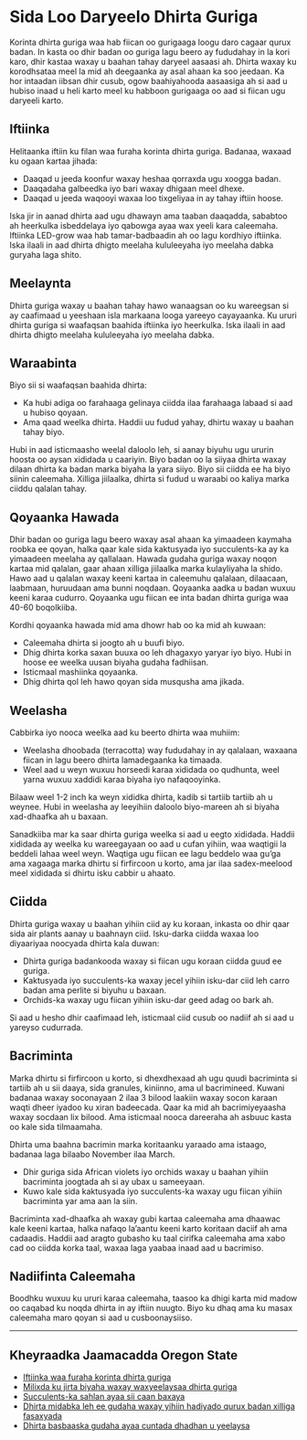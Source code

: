 # Sida Loo Daryeelo Dhirta Guriga

Korinta dhirta guriga waa hab fiican oo gurigaaga loogu daro cagaar qurux badan. In kasta oo dhir badan oo guriga lagu beero ay fududahay in la kori karo, dhir kastaa waxay u baahan tahay daryeel aasaasi ah. Dhirta waxay ku korodhsataa meel la mid ah deegaanka ay asal ahaan ka soo jeedaan. Ka hor intaadan iibsan dhir cusub, ogow baahiyahooda aasaasiga ah si aad u hubiso inaad u heli karto meel ku habboon gurigaaga oo aad si fiican ugu daryeeli karto.

## Iftiinka

Helitaanka iftiin ku filan waa furaha korinta dhirta guriga. Badanaa, waxaad ku ogaan kartaa jihada:

- Daaqad u jeeda koonfur waxay heshaa qorraxda ugu xoogga badan.
- Daaqadaha galbeedka iyo bari waxay dhigaan meel dhexe.
- Daaqad u jeeda waqooyi waxaa loo tixgeliyaa in ay tahay iftiin hoose.

Iska jir in aanad dhirta aad ugu dhawayn ama taaban daaqadda, sababtoo ah heerkulka isbeddelaya iyo qabowga ayaa wax yeeli kara caleemaha. Iftiinka LED-grow waa hab tamar-badbaadin ah oo lagu kordhiyo iftiinka. Iska ilaali in aad dhirta dhigto meelaha kululeeyaha iyo meelaha dabka guryaha laga shito.

## Meelaynta

Dhirta guriga waxay u baahan tahay hawo wanaagsan oo ku wareegsan si ay caafimaad u yeeshaan isla markaana looga yareeyo cayayaanka. Ku ururi dhirta guriga si waafaqsan baahida iftiinka iyo heerkulka. Iska ilaali in aad dhirta dhigto meelaha kululeeyaha iyo meelaha dabka.

## Waraabinta

Biyo sii si waafaqsan baahida dhirta:

- Ka hubi adiga oo farahaaga gelinaya ciidda ilaa farahaaga labaad si aad u hubiso qoyaan.
- Ama qaad weelka dhirta. Haddii uu fudud yahay, dhirtu waxay u baahan tahay biyo.

Hubi in aad isticmaasho weelal daloolo leh, si aanay biyuhu ugu ururin hoosta oo aysan xididada u caariyin. Biyo badan oo la siiyaa dhirta waxay dilaan dhirta ka badan marka biyaha la yara siiyo. Biyo sii ciidda ee ha biyo siinin caleemaha. Xilliga jiilaalka, dhirta si fudud u waraabi oo kaliya marka ciiddu qalalan tahay.

## Qoyaanka Hawada

Dhir badan oo guriga lagu beero waxay asal ahaan ka yimaadeen kaymaha roobka ee qoyan, halka qaar kale sida kaktusyada iyo succulents-ka ay ka yimaadeen meelaha ay qallalaan. Hawada gudaha guriga waxay noqon kartaa mid qalalan, gaar ahaan xilliga jiilaalka marka kulayliyaha la shido. Hawo aad u qalalan waxay keeni kartaa in caleemuhu qalalaan, dilaacaan, laabmaan, huruudaan ama bunni noqdaan. Qoyaanka aadka u badan wuxuu keeni karaa cudurro. Qoyaanka ugu fiican ee inta badan dhirta guriga waa 40-60 boqolkiiba.

Kordhi qoyaanka hawada mid ama dhowr hab oo ka mid ah kuwaan:

- Caleemaha dhirta si joogto ah u buufi biyo.
- Dhig dhirta korka saxan buuxa oo leh dhagaxyo yaryar iyo biyo. Hubi in hoose ee weelka uusan biyaha gudaha fadhiisan.
- Isticmaal mashiinka qoyaanka.
- Dhig dhirta qol leh hawo qoyan sida musqusha ama jikada.

## Weelasha

Cabbirka iyo nooca weelka aad ku beerto dhirta waa muhiim:

- Weelasha dhoobada (terracotta) way fududahay in ay qalalaan, waxaana fiican in lagu beero dhirta lamadegaanka ka timaada.
- Weel aad u weyn wuxuu horseedi karaa xididada oo qudhunta, weel yarna wuxuu xaddidi karaa biyaha iyo nafaqooyinka.

Bilaaw weel 1-2 inch ka weyn xididka dhirta, kadib si tartiib tartiib ah u weynee. Hubi in weelasha ay leeyihiin daloolo biyo-mareen ah si biyaha xad-dhaafka ah u baxaan.

Sanadkiiba mar ka saar dhirta guriga weelka si aad u eegto xididada. Haddii xididada ay weelka ku wareegayaan oo aad u cufan yihiin, waa waqtigii la beddeli lahaa weel weyn. Waqtiga ugu fiican ee lagu beddelo waa gu’ga ama xagaaga marka dhirtu si firfircoon u korto, ama jar ilaa sadex-meelood meel xididada si dhirtu isku cabbir u ahaato.

## Ciidda

Dhirta guriga waxay u baahan yihiin ciid ay ku koraan, inkasta oo dhir qaar sida air plants aanay u baahnayn ciid. Isku-darka ciidda waxaa loo diyaariyaa noocyada dhirta kala duwan:

- Dhirta guriga badankooda waxay si fiican ugu koraan ciidda guud ee guriga.
- Kaktusyada iyo succulents-ka waxay jecel yihiin isku-dar ciid leh carro badan ama perlite si biyuhu u baxaan.
- Orchids-ka waxay ugu fiican yihiin isku-dar geed adag oo bark ah.

Si aad u hesho dhir caafimaad leh, isticmaal ciid cusub oo nadiif ah si aad u yareyso cudurrada.

## Bacriminta

Marka dhirtu si firfircoon u korto, si dhexdhexaad ah ugu quudi bacriminta si tartiib ah u sii daaya, sida granules, kiniinno, ama ul bacrimineed. Kuwani badanaa waxay soconayaan 2 ilaa 3 bilood laakiin waxay socon karaan waqti dheer iyadoo ku xiran badeecada. Qaar ka mid ah bacrimiyeyaasha waxay socdaan lix bilood. Ama isticmaal nooca dareeraha ah asbuuc kasta oo kale sida tilmaamaha.

Dhirta uma baahna bacrimin marka koritaanku yaraado ama istaago, badanaa laga bilaabo November ilaa March.

- Dhir guriga sida African violets iyo orchids waxay u baahan yihiin bacriminta joogtada ah si ay ubax u sameeyaan.
- Kuwo kale sida kaktusyada iyo succulents-ka waxay ugu fiican yihiin bacriminta yar ama aan la siin.

Bacriminta xad-dhaafka ah waxay gubi kartaa caleemaha ama dhaawac kale keeni kartaa, halka nafaqo la’aantu keeni karto koritaan daciif ah ama cadaadis. Haddii aad aragto gubasho ku taal cirifka caleemaha ama xabo cad oo ciidda korka taal, waxaa laga yaabaa inaad aad u bacrimiso.

## Nadiifinta Caleemaha

Boodhku wuxuu ku ururi karaa caleemaha, taasoo ka dhigi karta mid madow oo caqabad ku noqda dhirta in ay iftiin nuugto. Biyo ku dhaq ama ku masax caleemaha maro qoyan si aad u cusboonaysiiso.

---

## Kheyraadka Jaamacadda Oregon State

- [Iftiinka waa furaha korinta dhirta guriga](https://extension.oregonstate.edu/news/light-exposure-key-growing-successful-houseplants)
- [Milixda ku jirta biyaha waxay waxyeelaysaa dhirta guriga](https://extension.oregonstate.edu/news/soluble-salts-damaging-houseplants)
- [Succulents-ka sahlan ayaa sii caan baxaya](https://extension.oregonstate.edu/news/carefree-succulents-continue-grow-popularity)
- [Dhirta midabka leh ee gudaha waxay yihiin hadiyado qurux badan xilliga fasaxyada](https://extension.oregonstate.edu/news/colorful-indoor-plants-make-delightful-gifts-holidays)
- [Dhirta basbaaska gudaha ayaa cuntada dhadhan u yeelaysa](https://extension.oregonstate.edu/news/pot-table-easy-indoor-herbs-spice-cooking)
